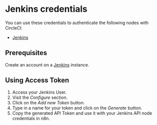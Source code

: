 # Jenkins credentials

You can use these credentials to authenticate the following nodes with CircleCI.

- [Jenkins](/integrations/builtin/app-nodes/n8n-nodes-base.jenkins/)


## Prerequisites

Create an account on a [Jenkins](https://www.jenkins.io/) instance.

## Using Access Token

1. Access your Jenkins User.
2. Visit the *Configure* section.
3. Click on the *Add new Token* button.
4. Type in a name for your token and click on the *Generate* button.
5. Copy the generated API Token and use it with your Jenkins API node credentials in n8n.

